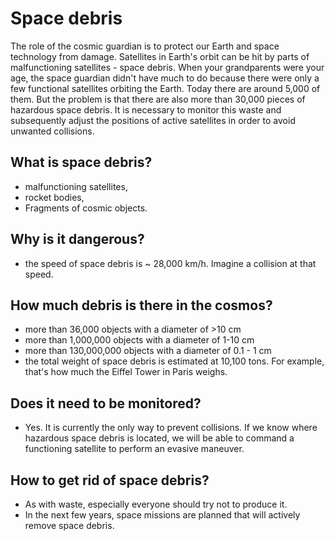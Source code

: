 # Space debris

The role of the cosmic guardian is to protect our Earth and space technology from damage. Satellites in Earth's orbit can be hit by parts of malfunctioning satellites - space debris. When your grandparents were your age, the space guardian didn't have much to do because there were only a few functional satellites orbiting the Earth. Today there are around 5,000 of them. But the problem is that there are also more than 30,000 pieces of hazardous space debris. It is necessary to monitor this waste and subsequently adjust the positions of active satellites in order to avoid unwanted collisions.

## What is space debris?

- malfunctioning satellites,
- rocket bodies,
- Fragments of cosmic objects.

## Why is it dangerous?
- the speed of space debris is ~ 28,000 km/h. Imagine a collision at that speed.
## How much debris is there in the cosmos?
- more than 36,000 objects with a diameter of >10 cm
- more than 1,000,000 objects with a diameter of 1-10 cm
- more than 130,000,000 objects with a diameter of 0.1 - 1 cm
- the total weight of space debris is estimated at 10,100 tons. For example, that's how much the Eiffel Tower in Paris weighs.
## Does it need to be monitored?
- Yes. It is currently the only way to prevent collisions. If we know where hazardous space debris is located, we will be able to command a functioning satellite to perform an evasive maneuver.
## How to get rid of space debris?
- As with waste, especially everyone should try not to produce it.
- In the next few years, space missions are planned that will actively remove space debris.